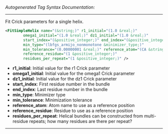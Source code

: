 _Autogenerated Tag Syntax Documentation:_

---
Fit Crick parameters for a single helix.

```xml
<FitSimpleHelix name="(&string;)" r1_initial="(1.0 &real;)"
        omega1_initial="(1.0 &real;)" dz1_initial="(1.0 &real;)"
        start_index="(&positive_integer;)" end_index="(&positive_integer;)"
        min_type="(lbfgs_armijo_nonmonotone &minimizer_type;)"
        min_tolerance="(0.00000001 &real;)" reference_atom="(CA &string;)"
        reference_residue="(1 &positive_integer;)"
        residues_per_repeat="(1 &positive_integer;)" />
```

-   **r1_initial**: Initial value for the r1 Crick parameter
-   **omega1_initial**: Initial value for the omega1 Crick parameter
-   **dz1_initial**: Initial value for the dz1 Crick parameter
-   **start_index**: First residue number in the bundle
-   **end_index**: Last residue number in the bundle
-   **min_type**: Minimizer type
-   **min_tolerance**: Minimization tolerance
-   **reference_atom**: Atom name to use as a reference position
-   **reference_residue**: Residue to use as a reference position
-   **residues_per_repeat**: Helical bundles can be constructed from multi-residue repeats; how many residues are there per repeat?

---
